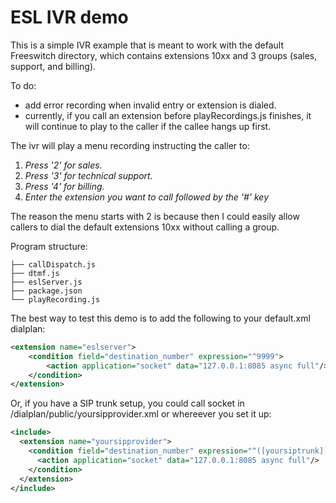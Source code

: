 # ESL IVR demo

This is a simple IVR example that is meant to work with the default Freeswitch directory, which contains extensions 10xx and 3 groups (sales, support, and billing).

To do:
- add error recording when invalid entry or extension is dialed.
- currently, if you call an extension before playRecordings.js finishes, it will continue to play to the caller if the callee hangs up first.

The ivr will play a menu recording instructing the caller to:

1. *Press '2' for sales.*
2. *Press '3' for technical support.*
3. *Press '4' for billing.*
4. *Enter the extension you want to call followed by the '#' key*

The reason the menu starts with 2 is because then I could easily allow callers to dial the default extensions 10xx without calling a group.

Program structure:

    ├── callDispatch.js
    ├── dtmf.js
    ├── eslServer.js
    ├── package.json
    └── playRecording.js

The best way to test this demo is to add the following to your default.xml dialplan:

```xml
<extension name="eslserver">
    <condition field="destination_number" expression="^9999">
        <action application="socket" data="127.0.0.1:8085 async full"/>
    </condition>
</extension>
```

Or, if you have a SIP trunk setup, you could call socket in /dialplan/public/yoursipprovider.xml or whereever you set it up:

```xml
<include>
  <extension name="yoursipprovider">
    <condition field="destination_number" expression="^([yoursiptrunk]])$">
      <action application="socket" data="127.0.0.1:8085 async full"/>
    </condition>
  </extension>
</include>
```
